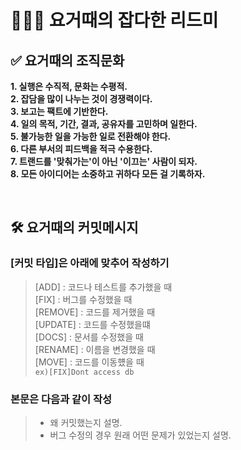 # 👩🏻‍💻 요거때의 잡다한 리드미

## **✅ 요거때의 조직문화**
**1. 실행은 수직적, 문화는 수평적.**  
**2. 잡담을 많이 나누는 것이 경쟁력이다.**  
**3. 보고는 팩트에 기반한다.**  
**4. 일의 목적, 기간, 결과, 공유자를 고민하며 일한다.**  
**5. 불가능한 일을 가능한 일로 전환해야 한다.**  
**6. 다른 부서의 피드백을 적극 수용한다.**  
**7. 트랜드를 '맞춰가는'이 아닌 '이끄는' 사람이 되자.**  
**8. 모든 아이디어는 소중하고 귀하다 모든 걸 기록하자.**  

<br>

## **🛠 요거때의 커밋메시지**
### **[커밋 타입]은 아래에 맞추어 작성하기**
>[ADD] : 코드나 테스트를 추가했을 때  
>[FIX] : 버그를 수정했을 때  
>[REMOVE] : 코드를 제거했을 때  
>[UPDATE] : 코드를 수정했을떄  
>[DOCS] : 문서를 수정했을 때  
>[RENAME] : 이름을 변경했을 때  
>[MOVE] : 코드를 이동헀을 때  
```ex)[FIX]Dont access db```
### **본문은 다음과 같이 작성**
>- 왜 커밋했는지 설명.
>- 버그 수정의 경우 원래 어떤 문제가 있었는지 설명.
